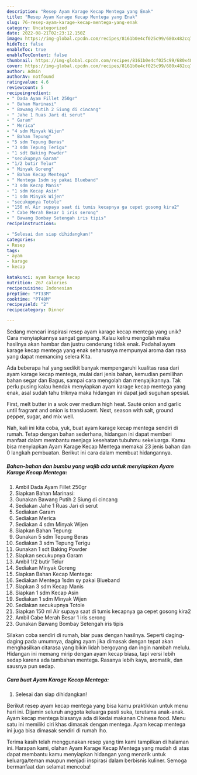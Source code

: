 ```yaml
---
description: "Resep Ayam Karage Kecap Mentega yang Enak"
title: "Resep Ayam Karage Kecap Mentega yang Enak"
slug: 76-resep-ayam-karage-kecap-mentega-yang-enak
category: Uncategorized
date: 2022-08-21T02:23:12.150Z
image: https://img-global.cpcdn.com/recipes/8161b0e4cf025c99/680x482cq70/ayam-karage-kecap-mentega-foto-resep-utama.jpg
hideToc: false
enableToc: true
enableTocContent: false
thumbnail: https://img-global.cpcdn.com/recipes/8161b0e4cf025c99/680x482cq70/ayam-karage-kecap-mentega-foto-resep-utama.jpg
cover: https://img-global.cpcdn.com/recipes/8161b0e4cf025c99/680x482cq70/ayam-karage-kecap-mentega-foto-resep-utama.jpg
author: Admin
authorAv: notfound
ratingvalue: 4.6
reviewcount: 5
recipeingredient:
- " Dada Ayam Fillet 250gr"
- " Bahan Marinasi"
- " Bawang Putih 2 Siung di cincang"
- " Jahe 1 Ruas Jari di serut"
- " Garam"
- " Merica"
- "4 sdm Minyak Wijen"
- " Bahan Tepung"
- "5 sdm Tepung Beras"
- "3 sdm Tepung Terigu"
- "1 sdt Baking Powder"
- "secukupnya Garam"
- "1/2 butir Telur"
- " Minyak Goreng"
- " Bahan Kecap Mentega"
- " Mentega 1sdm sy pakai Blueband"
- "3 sdm Kecap Manis"
- "1 sdm Kecap Asin"
- "1 sdm Minyak Wijen"
- "secukupnya Totole"
- "150 ml Air supaya saat di tumis kecapnya ga cepet gosong kira2"
- " Cabe Merah Besar 1 iris serong"
- " Bawang Bombay Setengah iris tipis"
recipeinstructions:

- "Selesai dan siap dihidangkan!"
categories:
- Resep
tags:
- ayam
- karage
- kecap

katakunci: ayam karage kecap 
nutrition: 267 calories
recipecuisine: Indonesian
preptime: "PT33M"
cooktime: "PT48M"
recipeyield: "2"
recipecategory: Dinner

---
```





Sedang mencari inspirasi resep ayam karage kecap mentega yang unik? Cara menyiapkannya sangat gampang. Kalau keliru mengolah maka hasilnya akan hambar dan justru cenderung tidak enak. Padahal ayam karage kecap mentega yang enak seharusnya mempunyai aroma dan rasa yang dapat memancing selera Kita.





Ada beberapa hal yang sedikit banyak mempengaruhi kualitas rasa dari ayam karage kecap mentega, mulai dari jenis bahan, kemudian pemilihan bahan segar dan Bagus, sampai cara mengolah dan menyajikannya. Tak perlu pusing kalau hendak menyiapkan ayam karage kecap mentega yang enak,      asal sudah tahu triknya maka hidangan ini dapat jadi suguhan spesial.














First, melt butter in a wok over medium high heat. Sauté onion and garlic until fragrant and onion is translucent. Next, season with salt, ground pepper, sugar, and mix well.






Nah, kali ini kita coba, yuk, buat ayam karage kecap mentega sendiri di rumah. Tetap dengan bahan sederhana, hidangan ini dapat memberi manfaat dalam membantu menjaga kesehatan tubuhmu sekeluarga. Kamu bisa menyiapkan Ayam Karage Kecap Mentega memakai 23 jenis bahan dan 0 langkah pembuatan. Berikut ini cara dalam membuat hidangannya.

<!--inarticleads1-->

##### Bahan-bahan dan bumbu yang wajib ada untuk menyiapkan Ayam Karage Kecap Mentega:

1. Ambil  Dada Ayam Fillet 250gr
1. Siapkan  Bahan Marinasi:
1. Gunakan  Bawang Putih 2 Siung di cincang
1. Sediakan  Jahe 1 Ruas Jari di serut
1. Sediakan  Garam
1. Sediakan  Merica
1. Sediakan 4 sdm Minyak Wijen
1. Siapkan  Bahan Tepung:
1. Gunakan 5 sdm Tepung Beras
1. Sediakan 3 sdm Tepung Terigu
1. Gunakan 1 sdt Baking Powder
1. Siapkan secukupnya Garam
1. Ambil 1/2 butir Telur
1. Sediakan  Minyak Goreng
1. Siapkan  Bahan Kecap Mentega:
1. Sediakan  Mentega 1sdm sy pakai Blueband
1. Siapkan 3 sdm Kecap Manis
1. Siapkan 1 sdm Kecap Asin
1. Sediakan 1 sdm Minyak Wijen
1. Sediakan secukupnya Totole
1. Siapkan 150 ml Air supaya saat di tumis kecapnya ga cepet gosong kira2
1. Ambil  Cabe Merah Besar 1 iris serong
1. Gunakan  Bawang Bombay Setengah iris tipis


Silakan coba sendiri di rumah, biar puas dengan hasilnya. Seperti daging-daging pada umumnya, daging ayam jika dimasak dengan tepat akan menghasilkan citarasa yang bikin lidah bergoyang dan ingin nambah melulu. Hidangan ini memang mirip dengan ayam kecap biasa, tapi versi lebih sedap karena ada tambahan mentega. Rasanya lebih kaya, aromatik, dan sausnya pun sedap. 

<!--inarticleads2-->

##### Cara buat Ayam Karage Kecap Mentega:


1. Selesai dan siap dihidangkan!

Berikut resep ayam kecap mentega yang bisa kamu praktikkan untuk menu hari ini. Dijamin seluruh anggota keluarga pasti suka, terutama anak-anak. Ayam kecap mentega biasanya ada di kedai makanan Chinese food. Menu satu ini memiliki ciri khas dimasak dengan mentega. Ayam kecap mentega ini juga bisa dimasak sendiri di rumah lho. 

Terima kasih telah menggunakan resep yang tim kami tampilkan di halaman ini. Harapan kami, olahan Ayam Karage Kecap Mentega yang mudah di atas dapat membantu kamu menyiapkan hidangan yang menarik untuk keluarga/teman maupun menjadi inspirasi dalam berbisnis kuliner. Semoga bermanfaat dan selamat mencoba!
